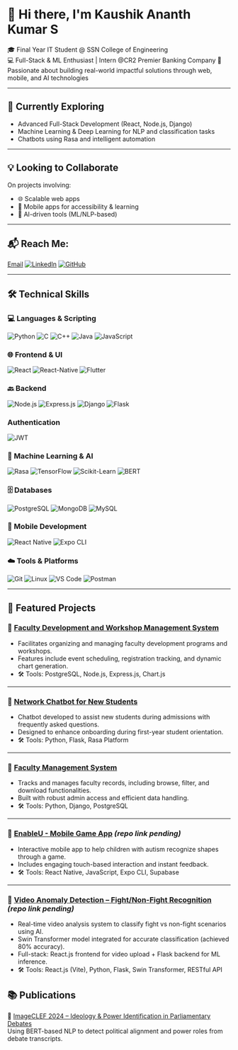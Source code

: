 # 👋 Hi there, I'm Kaushik Ananth Kumar S
🎓 Final Year IT Student @ SSN College of Engineering  
💻 Full-Stack & ML Enthusiast | Intern @CR2 Premier Banking Company
🌟 Passionate about building real-world impactful solutions through web, mobile, and AI technologies

---

## 🌱 Currently Exploring
- Advanced Full-Stack Development (React, Node.js, Django)
- Machine Learning & Deep Learning for NLP and classification tasks
- Chatbots using Rasa and intelligent automation

---

## 💡 Looking to Collaborate
On projects involving:
- 🌐 Scalable web apps
- 📱 Mobile apps for accessibility & learning
- 🤖 AI-driven tools (ML/NLP-based)

---

## 📬 Reach Me:
[Email](mailto:kaushikananthkumar2210199@ssn.edu.in)
[![LinkedIn](https://img.shields.io/badge/LinkedIn-Connect-blue?style=for-the-badge&logo=linkedin)](https://www.linkedin.com/in/s-kaushik-ananth-kumar/)
[![GitHub](https://img.shields.io/badge/GitHub-Follow-gray?style=for-the-badge&logo=github)](https://github.com/SKaushikAK)



---

## 🛠 Technical Skills

### 💻 Languages & Scripting
![Python](https://img.shields.io/badge/Code-Python-blue)
![C](https://img.shields.io/badge/Code-C-darkblue)
![C++](https://img.shields.io/badge/Code-C++-orange)
![Java](https://img.shields.io/badge/Code-Java-red)
![JavaScript](https://img.shields.io/badge/Code-JavaScript-yellow)

### 🌐 Frontend & UI
![React](https://img.shields.io/badge/Framework-React-blue)
![React-Native](https://img.shields.io/badge/Framework-React%20Native-blue)
![Flutter](https://img.shields.io/badge/Frontend-Flutter-yellow)

### 🔙 Backend
![Node.js](https://img.shields.io/badge/Framework-Node.js-green)
![Express.js](https://img.shields.io/badge/Backend-Express-black)
![Django](https://img.shields.io/badge/Backend-Django-darkgreen)
![Flask](https://img.shields.io/badge/Backend-Flask-lightgrey)

### Authentication
![JWT](https://img.shields.io/badge/Auth-JWT-green)


### 🧠 Machine Learning & AI
![Rasa](https://img.shields.io/badge/Chatbot-Rasa-purple)
![TensorFlow](https://img.shields.io/badge/ML-TensorFlow-orange)
![Scikit-Learn](https://img.shields.io/badge/ML-Scikit--Learn-yellow)
![BERT](https://img.shields.io/badge/NLP-BERT-blue)

### 🗄️ Databases
![PostgreSQL](https://img.shields.io/badge/DB-PostgreSQL-blue)
![MongoDB](https://img.shields.io/badge/DB-MongoDB-green)
![MySQL](https://img.shields.io/badge/DB-MySQL-lightblue)

### 📱 Mobile Development
![React Native](https://img.shields.io/badge/Mobile-React%20Native-blue)
![Expo CLI](https://img.shields.io/badge/Tool-Expo-009688)

### ☁️ Tools & Platforms
![Git](https://img.shields.io/badge/Tool-Git-red)
![Linux](https://img.shields.io/badge/OS-Linux-yellow)
![VS Code](https://img.shields.io/badge/IDE-VS%20Code-blue)
![Postman](https://img.shields.io/badge/Tool-Postman-orange)

---

## 🔗 Featured Projects

### 🔹 [Faculty Development and Workshop Management System](https://github.com/SKaushikAK/Faculty-Development-Program)
- Facilitates organizing and managing faculty development programs and workshops.
- Features include event scheduling, registration tracking, and dynamic chart generation.
- 🛠 Tools: PostgreSQL, Node.js, Express.js, Chart.js

---

### 🔹 [Network Chatbot for New Students](https://github.com/SKaushikAK/Rasa)
- Chatbot developed to assist new students during admissions with frequently asked questions.
- Designed to enhance onboarding during first-year student orientation.
- 🛠 Tools: Python, Flask, Rasa Platform

---

### 🔹 [Faculty Management System](https://github.com/SKaushikAK/Faculty-Management-System)
- Tracks and manages faculty records, including browse, filter, and download functionalities.
- Built with robust admin access and efficient data handling.
- 🛠 Tools: Python, Django, PostgreSQL

---

### 🔹 [EnableU - Mobile Game App](https://github.com/SKaushikAK/enableu) *(repo link pending)*
- Interactive mobile app to help children with autism recognize shapes through a game.
- Includes engaging touch-based interaction and instant feedback.
- 🛠 Tools: React Native, JavaScript, Expo CLI, Supabase

---

### 🔹 [Video Anomaly Detection – Fight/Non-Fight Recognition](https://github.com/SKaushikAK/video-anomaly-detection-frontend) *(repo link pending)*
- Real-time video analysis system to classify fight vs non-fight scenarios using AI.
- Swin Transformer model integrated for accurate classification (achieved 80% accuracy).
- Full-stack: React.js frontend for video upload + Flask backend for ML inference.
- 🛠 Tools: React.js (Vite), Python, Flask, Swin Transformer, RESTful API




## 📚 Publications

📝 [ImageCLEF 2024 – Ideology & Power Identification in Parliamentary Debates](https://www.imageclef.org/2024)  
Using BERT-based NLP to detect political alignment and power roles from debate transcripts.




